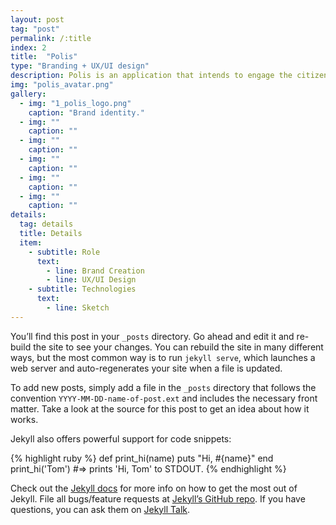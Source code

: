 ```yaml
---
layout: post
tag: "post"
permalink: /:title
index: 2
title:  "Polis"
type: "Branding + UX/UI design"
description: Polis is an application that intends to engage the citizens to participate in the decisions of his country, city, company, school or any other institution he belongs to, by creating a voting system that allows the user to give is opinion and to see the general public decision. This application makes possible for the user to approve and disapprove ideas that can be added to the application by a another citizen, a deputy or another entity, which makes possible to collect the public opinion outside the standard voting system. This project consisted in the development of the brand and the UX/UI design of the application screens.
img: "polis_avatar.png"
gallery:
  - img: "1_polis_logo.png"
    caption: "Brand identity."
  - img: ""
    caption: ""
  - img: ""
    caption: ""
  - img: ""
    caption: ""
  - img: ""
    caption: ""
  - img: ""
    caption: ""
details:
  tag: details
  title: Details
  item:
    - subtitle: Role
      text:
        - line: Brand Creation
        - line: UX/UI Design
    - subtitle: Technologies
      text:
        - line: Sketch
---
```

You’ll find this post in your `_posts` directory. Go ahead and edit it and re-build the site to see your changes. You can rebuild the site in many different ways, but the most common way is to run `jekyll serve`, which launches a web server and auto-regenerates your site when a file is updated.

To add new posts, simply add a file in the `_posts` directory that follows the convention `YYYY-MM-DD-name-of-post.ext` and includes the necessary front matter. Take a look at the source for this post to get an idea about how it works.

Jekyll also offers powerful support for code snippets:

{% highlight ruby %}
def print_hi(name)
  puts "Hi, #{name}"
end
print_hi('Tom')
#=> prints 'Hi, Tom' to STDOUT.
{% endhighlight %}

Check out the [Jekyll docs][jekyll-docs] for more info on how to get the most out of Jekyll. File all bugs/feature requests at [Jekyll’s GitHub repo][jekyll-gh]. If you have questions, you can ask them on [Jekyll Talk][jekyll-talk].

[jekyll-docs]: https://jekyllrb.com/docs/home
[jekyll-gh]:   https://github.com/jekyll/jekyll
[jekyll-talk]: https://talk.jekyllrb.com/
